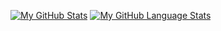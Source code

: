 
[![My GitHub Stats](https://github-readme-stats.vercel.app/api/?username=guillaume-chervet&count_private=true&theme=tokyonight&showicons=true)]()
[![My GitHub Language Stats](https://github-readme-stats.vercel.app/api/top-langs/?username=guillaume-chervet&langs_count=5&theme=tokyonight)]()
